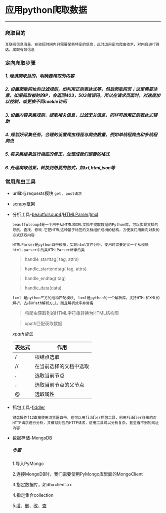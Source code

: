 # 应用python爬取数据
___
### 爬取目的

 `互联网信息海量，在较短时间内只需要某些特定的信息，此时运用定向爬虫技术，对内容进行筛选，爬取有效信息`

### 定向爬取步骤

##### 1. 理清爬取目的，明确要爬取的内容

##### 2. 设置爬取网址的过滤规则，如利用正则表达式等，然后爬取网页；这里需要注意，如果抓取被封的IP，会返回403，503错误码，所以在请求页面时，对速度加以控制，或更换不同cookie访问

##### 3. 设置内容采集规则，提取相关信息，过滤无关信息，同样可运用正则表达式辅助

##### 4. 规划好采集任务，合理的设置爬虫线程与爬虫数量，例如单线程爬虫和多线程爬虫

##### 5. 将采集结果进行相应的修正，处理成我们想要的格式

##### 6. 处理爬取结果，转换到想要的格式，如txt,html,json等

### 常用爬虫工具

* urllib与requests模块
  `get, post请求`
* [scrapy](https://github.com/vicjiafeng/python_application/blob/master/library/scrapy%E6%A1%86%E6%9E%B6.md)框架
 
* 分析工具-[beautfulsoup4](https://www.crummy.com/software/BeautifulSoup/bs4/doc.zh/)/[HTMLParser](https://blog.csdn.net/weixin_35955795/article/details/52823203)/[lmxl]()
 
  `beautfulsoup4是一个用于从HTML和XML文档中提取数据的Python库，可以实现文档的导航、查找、修改.它把HTML这种基于标签的文档组织成树的结构，方便我们用面向对象的方式获取内容`
  
  `HTMLParser是python自带模块，实现html文件分析，使用时需要定义一个从模块html.parser中的类HTMLParser继承的类`
  
   >handle_starttag( tag, attrs)

  >handle_startendtag( tag, attrs)

  >handle_endtag( tag)

  >handle_data(data)
  
  `lxml 是python三方的结构匹配模块, lxml是python的一个解析库，支持HTML和XML的解析，支持XPath解析方式，而且解析效率非常高`
  
  >将爬虫获取到的HTML字符串转换为HTML结构图
  
  >xpath匹配获取数据
  
    *xpath语法*
  
  |表达式          |作用                |
  |---------------|-------------------|
  |/              |根结点选取           |
  |//             |在当前选择的文档中选取 |
  |.              |选取当前节点         |
  |..             |选取当前节点的父节点  |
  |@              |选取属性            | 
  
* 抓包工具-[fiddler](https://blog.csdn.net/a877415861/article/details/79447440)
 
  `键盘操作f12直接使用浏览器自带，也可以用fiddler抓包工具，利用Fiddler详细的对HTTP请求进行分析，并模拟对应的HTTP请求，使用工具可以分析复杂，甚至看不到的网址内容`
  
* 数据存储-MongoDB

   ##### 步骤

     1.导入PyMongo
   
     2.连接MongoDB时，我们需要使用PyMongo库里面的MongoClient
   
     3.指定数据库，如db=client.xx
   
     4.指定集合collection
   
     5.[增](https://www.runoob.com/python3/python-mongodb-insert-document.html)、[删](https://www.runoob.com/python3/python-mongodb-delete-document.html)、[改](https://www.runoob.com/python3/python-mongodb-update-document.html)、[查](https://www.runoob.com/python3/python-mongodb-query-document.html)
